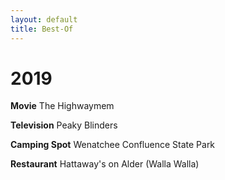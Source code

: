 ```yaml
---
layout: default
title: Best-Of
---
```


# 2019

**Movie** The Highwaymem

**Television** Peaky Blinders

**Camping Spot** Wenatchee Confluence State Park

**Restaurant** Hattaway's on Alder (Walla Walla)

